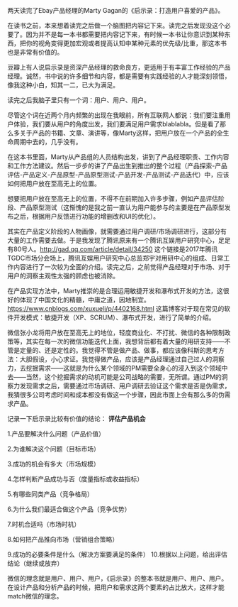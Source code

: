 
两天读完了Ebay产品经理的Marty Gagan的《启示录：打造用户喜爱的产品》。

在读书之前，本来想着读完之后做一个脑图把内容记下来。读完之后发现没这个必要了。因为并不是每一本书都需要把内容记下来，有时候一本书让你意识到某种东西，把你的视角变得更加宏观或者提高认知中某种元素的优先级/比重，那这本书也是非常有价值的。

豆瓣上有人说启示录是资深产品经理的救命良方，更适用于有丰富工作经验的产品经理。诚然，书中说的许多细节和内容，都是需要有实践经验的人才能深刻领悟，像我这种小白，知其一二，已大为满足。

读完之后我脑子里只有一个词：用户、用户、用户。

尽管这个词在近两个月内频繁的出现在我眼前，所有互联网人都说：我们要注重用户体验，我们要从用户的角度出发，我们要满足用户需求blablabla。但是看了那么多关于产品的书籍、文章、演讲等，像Marty这样，把用户放在一个产品的全生命周期中去的，几乎没有。

在这本书里面，Marty从产品组的人员结构出发，讲到了产品经理职责、工作内容和工作方法建议。然后一步步的讲了产品出生到推出的整个过程（产品探索-产品评估-产品定义-产品原型-产品原型测试-产品开发-产品测试-产品迭代）中，应该如何把用户放在至高无上的位置。

想要把用户放在至高无上的位置，不得不在前期加入许多步骤，例如产品评估阶段、产品原型测试（这惭愧的是我之前一直认为用户能参与的主要是在产品原型发布之后，根据用户反馈进行功能的增删改和UI的优化）。

其实在产品定义阶段的人物画像，就需要通过用户调研/市场调研进行，这部分有大量的工作需要去做。于是我发现了腾讯原来有一个腾讯互娱用户研究中心，足足有80号人。http://gad.qq.com/article/detail/34250 这个链接是2017年腾讯TGDC市场分会场上，腾讯互娱用户研究中心总监郑宇对用研中心的组成、日常工作内容进行了一次较为全面的介绍。读完之后，之前觉得产品经理对于市场、对于用户的洞察主观性太强的顾虑也被消除。

在产品实现方法中，Marty推崇的是合理运用敏捷开发和瀑布式开发的方法，这很好的体现了中国文化的精髓，中庸之道，因地制宜。https://www.cnblogs.com/xuxueli/p/4402168.html 这篇博客对于现在常见的软件开发模式：敏捷开发（XP、SCRUM）、瀑布式开发，进行了简单的介绍。

微信张小龙将用户放在至高无上的地位，轻度商业化、不打扰、微信的各种限制政策等，其实在每一次的微信功能迭代上面，我想背后都有着大量的用研支持——不管是定量的、还是定性的。我觉得不管是做产品、做事，都应该像科斯的思考方法：大胆假设，小心求证。我觉得做产品，应该是产品经理通过自己过人的洞察力，去挖掘需求——这就是为什么某个领域的PM需要全身心的浸入到这个领域中去——当然，这个挖掘需求的动机可能是公司战略的需要，无所谓。通过PM的洞察力发现需求之后，需要通过市场调研、用户调研去验证这个需求是否是伪需求，我猜很多公司考虑时间和成本都没有做这一个步骤，因此市面上会有那么多的伪需求产品。

记录一下启示录比较有价值的结论：
**评估产品机会** 

1.产品要解决什么问题（产品价值） 

2.为谁解决这个问题（目标市场） 

3.成功的机会有多大（市场规模） 

4.怎样判断产品成功与否（度量指标或收益指标） 

5.有哪些同类产品（竞争格局） 

6.为什么我们最适合做这个产品（竞争优势） 

7.时机合适吗（市场时机） 

8.如何把产品推向市场（营销组合策略） 

9.成功的必要条件是什么（解决方案要满足的条件） 10.根据以上问题，给出评估结论（继续或放弃）

微信的理念就是用户、用户、用户，《启示录》的整本书就是用户、用户、用户。在设计产品和分析产品的时候，把用户和需求这两个要素的占比放大，这样才能match微信的理念。

<!--stackedit_data:
eyJoaXN0b3J5IjpbNDk3NzIwNjY1LDIwNjY5MDU1OF19
-->